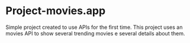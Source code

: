 # Project-movies.app
 Simple project created to use APIs for the first time. This project uses an movies API to show several trending movies e several details about them.
